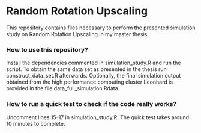 # Random Rotation Upscaling
This repository contains files necessary to perform the presented simulation study on Random Rotation Upscaling in my master thesis.

### How to use this repository?

Install the dependencies commented in simulation_study.R and run the script. To obtain the same data set as presented in the thesis run construct_data_set.R afterwards. Optionally, the final simulation output obtained from the high performance computing cluster Leonhard is provided in the file data_full_simulation.Rdata.

### How to run a quick test to check if the code really works?

Uncomment lines 15-17 in simulation_study.R. The quick test takes around 10 minutes to complete.
